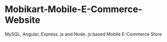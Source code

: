 # Mobikart-Mobile-E-Commerce-Website
MySQL, Angular, Express. js and Node. js based Mobile E-Commerce Store
